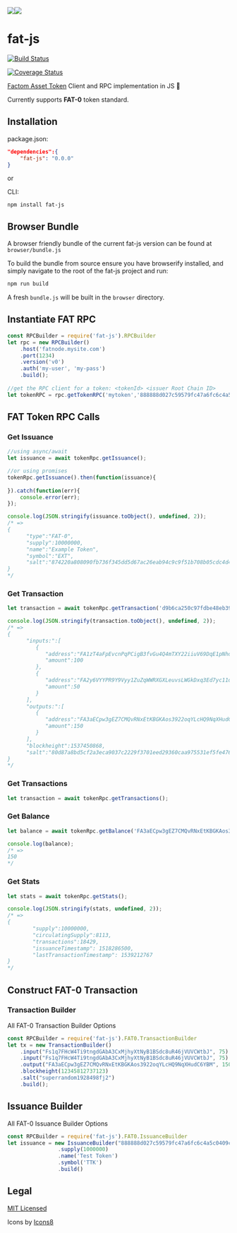 ![](https://png.icons8.com/ios-glyphs/128/3498db/octahedron.png)![](https://png.icons8.com/ios/40/3498db/javascript-filled.png)

# fat-js

[![Build Status](https://travis-ci.com/DBGrow/fat-js.svg?token=REedCkSxoVCAw1Krjc8q&branch=master)](https://travis-ci.com/DBGrow/fat-js)

[![Coverage Status](https://coveralls.io/repos/github/DBGrow/fat-js/badge.svg?branch=master&t=X5s8cd)](https://coveralls.io/github/DBGrow/fat-js?branch=master)

[Factom Asset Token](https://github.com/DBGrow/FAT) Client and RPC implementation in JS :blue_heart:

Currently supports **FAT-0** token standard.



## Installation

package.json:

```json
"dependencies":{
	"fat-js": "0.0.0"
}
```

or

CLI:

```
npm install fat-js
```



## Browser Bundle

A browser friendly bundle of the current fat-js version can be found at `browser/bundle.js`

To build the bundle from source ensure you have browserify installed, and simply navigate to the root of the fat-js project and run:

```bash
npm run build
```

A fresh `bundle.js` will be built in the  `browser` directory.



## Instantiate FAT RPC

```javascript
const RPCBuilder = require('fat-js').RPCBuilder
let rpc = new RPCBuilder()
    .host('fatnode.mysite.com')
    .port(1234)
    .version('v0')
    .auth('my-user', 'my-pass')
    .build();
 
//get the RPC client for a token: <tokenId> <issuer Root Chain ID>
let tokenRPC = rpc.getTokenRPC('mytoken','888888d027c59579fc47a6fc6c4a5c0409c7c39bc38a86cb5fc0069978493762')
```



## FAT Token RPC Calls

### Get Issuance

```javascript
//using async/await
let issuance = await tokenRpc.getIssuance();

//or using promises
tokenRpc.getIssuance().then(function(issuance){
    
}).catch(function(err){
    console.error(err);
});

console.log(JSON.stringify(issuance.toObject(), undefined, 2));
/* =>
{  
      "type":"FAT-0",
      "supply":10000000,
      "name":"Example Token",
      "symbol":"EXT",
      "salt":"874220a808090fb736f345dd5d67ac26eab94c9c9f51b708b05cdc4d42f65aae"
}
*/
```



### Get Transaction

```javascript
let transaction = await tokenRpc.getTransaction('d9b6ca250c97fdbe48eb3972a7d4b906aac54f2048982acfcb6019bc2a018be9');

console.log(JSON.stringify(transaction.toObject(), undefined, 2));
/* =>
{
      "inputs:":[  
         {  
            "address":"FA1zT4aFpEvcnPqPCigB3fvGu4Q4mTXY22iiuV69DqE1pNhdF2MC",
            "amount":100
         },
         {  
            "address":"FA2y6VYYPR9Y9Vyy1ZuZqWWRXGXLeuvsLWGkDxq3Ed7yc11dbBKV",
            "amount":50
         }
      ],
      "outputs:":[  
         {  
            "address":"FA3aECpw3gEZ7CMQvRNxEtKBGKAos3922oqYLcHQ9NqXHudC6YBM",
            "amount":150
         }
      ],
      "blockheight":1537450868,
      "salt":"80d87a8bd5cf2a3eca9037c2229f3701eed29360caa975531ef5fe476b1b70b5"
}
*/
```



### Get Transactions

```javascript
let transaction = await tokenRpc.getTransactions();
```



### Get Balance

```javascript
let balance = await tokenRpc.getBalance('FA3aECpw3gEZ7CMQvRNxEtKBGKAos3922oqYLcHQ9NqXHudC6YBM');

console.log(balance);
/* =>
150
*/
```



### Get Stats

```javascript
let stats = await tokenRpc.getStats();

console.log(JSON.stringify(stats, undefined, 2));
/* =>
{
        "supply":10000000,
        "circulatingSupply":8113,
        "transactions":18429,
        "issuanceTimestamp": 1518286500,
        "lastTransactionTimestamp": 1539212767
}
*/
```



## Construct FAT-0 Transaction

### Transaction Builder

All FAT-0 Transaction Builder Options

```javascript
const RPCBuilder = require('fat-js').FAT0.TransactionBuilder
let tx = new TransactionBuilder()
	.input("Fs1q7FHcW4Ti9tngdGAbA3CxMjhyXtNyB1BSdc8uR46jVUVCWtbJ", 75)
	.input("Fs1q7FHcW4Ti9tngdGAbA3CxMjhyXtNyB1BSdc8uR46jVUVCWtbJ", 75)
	.output("FA3aECpw3gEZ7CMQvRNxEtKBGKAos3922oqYLcHQ9NqXHudC6YBM", 150)
	.blockheight(12345812737123)
    .salt("superrandom1928498fj2")
	.build();
```



## Issuance Builder

All FAT-0 Issuance Builder Options

```javascript
const RPCBuilder = require('fat-js').FAT0.IssuanceBuilder
let issuance = new IssuanceBuilder("888888d027c59579fc47a6fc6c4a5c0409c7c39bc38a86cb5fc0069978493762", "mytoken", "sk11pz4AG9XgB1eNVkbppYAWsgyg7sftDXqBASsagKJqvVRKYodCU")
                .supply(1000000)
                .name('Test Token')
                .symbol('TTK')
                .build()
```



## Legal

[MIT Licensed](LICENSE.md)

Icons by [Icons8](https://icons8.com)